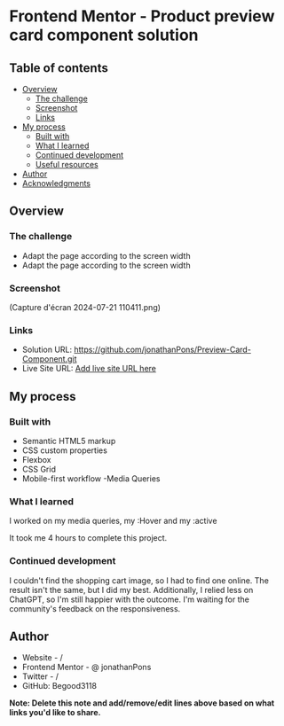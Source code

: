 # Frontend Mentor - Product preview card component solution

## Table of contents

- [Overview](#overview)
  - [The challenge](#the-challenge)
  - [Screenshot](#screenshot)
  - [Links](#links)
- [My process](#my-process)
  - [Built with](#built-with)
  - [What I learned](#what-i-learned)
  - [Continued development](#continued-development)
  - [Useful resources](#useful-resources)
- [Author](#author)
- [Acknowledgments](#acknowledgments)

## Overview

### The challenge

- Adapt the page according to the screen width
- Adapt the page according to the screen width

### Screenshot

(Capture d'écran 2024-07-21 110411.png)

### Links

- Solution URL: https://github.com/jonathanPons/Preview-Card-Component.git
- Live Site URL: [Add live site URL here](https://your-live-site-url.com)

## My process

### Built with

- Semantic HTML5 markup
- CSS custom properties
- Flexbox
- CSS Grid
- Mobile-first workflow
  -Media Queries

### What I learned

I worked on my media queries, my :Hover and my :active

It took me 4 hours to complete this project.

### Continued development

I couldn't find the shopping cart image, so I had to find one online. The result isn't the same, but I did my best. Additionally, I relied less on ChatGPT, so I'm still happier with the outcome. I'm waiting for the community's feedback on the responsiveness.

## Author

- Website - /
- Frontend Mentor - @ jonathanPons
- Twitter - /
- GitHub: Begood3118

**Note: Delete this note and add/remove/edit lines above based on what links you'd like to share.**
